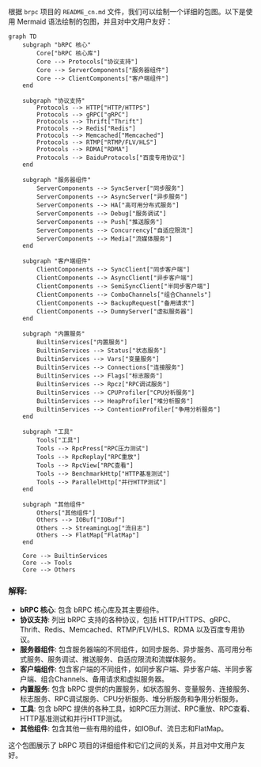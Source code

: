 根据 `brpc` 项目的 `README_cn.md` 文件，我们可以绘制一个详细的包图。以下是使用 Mermaid 语法绘制的包图，并且对中文用户友好：

````mermaid
graph TD
    subgraph "bRPC 核心"
        Core["bRPC 核心库"] 
        Core --> Protocols["协议支持"]
        Core --> ServerComponents["服务器组件"]
        Core --> ClientComponents["客户端组件"]
    end

    subgraph "协议支持"
        Protocols --> HTTP["HTTP/HTTPS"]
        Protocols --> gRPC["gRPC"]
        Protocols --> Thrift["Thrift"]
        Protocols --> Redis["Redis"]
        Protocols --> Memcached["Memcached"]
        Protocols --> RTMP["RTMP/FLV/HLS"]
        Protocols --> RDMA["RDMA"]
        Protocols --> BaiduProtocols["百度专用协议"]
    end

    subgraph "服务器组件"
        ServerComponents --> SyncServer["同步服务"]
        ServerComponents --> AsyncServer["异步服务"]
        ServerComponents --> HA["高可用分布式服务"]
        ServerComponents --> Debug["服务调试"]
        ServerComponents --> Push["推送服务"]
        ServerComponents --> Concurrency["自适应限流"]
        ServerComponents --> Media["流媒体服务"]
    end

    subgraph "客户端组件"
        ClientComponents --> SyncClient["同步客户端"]
        ClientComponents --> AsyncClient["异步客户端"]
        ClientComponents --> SemiSyncClient["半同步客户端"]
        ClientComponents --> ComboChannels["组合Channels"]
        ClientComponents --> BackupRequest["备用请求"]
        ClientComponents --> DummyServer["虚拟服务器"]
    end

    subgraph "内置服务"
        BuiltinServices["内置服务"]
        BuiltinServices --> Status["状态服务"]
        BuiltinServices --> Vars["变量服务"]
        BuiltinServices --> Connections["连接服务"]
        BuiltinServices --> Flags["标志服务"]
        BuiltinServices --> Rpcz["RPC调试服务"]
        BuiltinServices --> CPUProfiler["CPU分析服务"]
        BuiltinServices --> HeapProfiler["堆分析服务"]
        BuiltinServices --> ContentionProfiler["争用分析服务"]
    end

    subgraph "工具"
        Tools["工具"]
        Tools --> RpcPress["RPC压力测试"]
        Tools --> RpcReplay["RPC重放"]
        Tools --> RpcView["RPC查看"]
        Tools --> BenchmarkHttp["HTTP基准测试"]
        Tools --> ParallelHttp["并行HTTP测试"]
    end

    subgraph "其他组件"
        Others["其他组件"]
        Others --> IOBuf["IOBuf"]
        Others --> StreamingLog["流日志"]
        Others --> FlatMap["FlatMap"]
    end

    Core --> BuiltinServices
    Core --> Tools
    Core --> Others
````

### 解释:

- **bRPC 核心**: 包含 bRPC 核心库及其主要组件。
- **协议支持**: 列出 bRPC 支持的各种协议，包括 HTTP/HTTPS、gRPC、Thrift、Redis、Memcached、RTMP/FLV/HLS、RDMA 以及百度专用协议。
- **服务器组件**: 包含服务器端的不同组件，如同步服务、异步服务、高可用分布式服务、服务调试、推送服务、自适应限流和流媒体服务。
- **客户端组件**: 包含客户端的不同组件，如同步客户端、异步客户端、半同步客户端、组合Channels、备用请求和虚拟服务器。
- **内置服务**: 包含 bRPC 提供的内置服务，如状态服务、变量服务、连接服务、标志服务、RPC调试服务、CPU分析服务、堆分析服务和争用分析服务。
- **工具**: 包含 bRPC 提供的各种工具，如RPC压力测试、RPC重放、RPC查看、HTTP基准测试和并行HTTP测试。
- **其他组件**: 包含其他一些有用的组件，如IOBuf、流日志和FlatMap。

这个包图展示了 bRPC 项目的详细组件和它们之间的关系，并且对中文用户友好。
